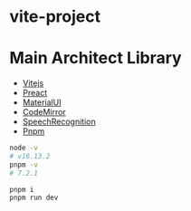 # vite-project

# Main Architect Library
* [Vitejs](https://ja.vitejs.dev/guide/)
* [Preact](https://preactjs.com/tutorial/01-vdom)
* [MaterialUI](https://mui.com/material-ui/getting-started/overview/)  
* [CodeMirror](https://codemirror.net/docs/ref/)  
* [SpeechRecognition](https://developer.mozilla.org/ja/docs/Web/API/SpeechRecognition)  
* [Pnpm](https://pnpm.io/pnpm-cli)

```bash
node -v     
# v16.13.2
pnpm -v
# 7.2.1
```

```shell
pnpm i
pnpm run dev
```
